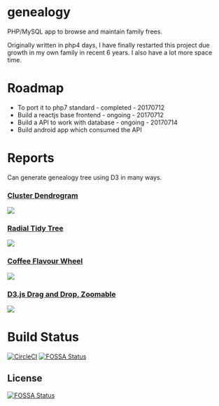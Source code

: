 # genealogy
PHP/MySQL app to browse and maintain family frees.

Originally written in php4 days, I have finally restarted this project due growth in my own family in recent 6 years.
I also have a lot more space time.

# Roadmap

* To port it to php7 standard - completed - 20170712
* Build a reactjs base frontend - ongoing - 20170712
* Build a API to work with database - ongoing - 20170714
* Build android app which consumed the API

# Reports

Can generate genealogy tree using D3 in many ways.

### [Cluster Dendrogram](http://crm.zoho.com/crm/ShowTab.do?module=Contacts)

![](https://c1.staticflickr.com/5/4234/35041174134_724a7ba0e3_o_d.png)

### [Radial Tidy Tree](https://bl.ocks.org/mbostock/4063550)

![](https://c1.staticflickr.com/5/4261/35041174554_e28b306602_o_d.png)

### [Coffee Flavour Wheel](https://www.jasondavies.com/coffee-wheel/)

![](https://c1.staticflickr.com/5/4239/35071238333_89ddbdcf4e_o_d.png)

### [D3.js Drag and Drop, Zoomable](http://bl.ocks.org/robschmuecker/7880033)

![](https://c1.staticflickr.com/5/4292/35186932073_709f92bf68_o_d.png)

# Build Status

[![CircleCI](https://circleci.com/gh/thevikas/genealogy/tree/master.svg?style=shield)](https://circleci.com/gh/thevikas/genealogy/tree/master)
[![FOSSA Status](https://app.fossa.io/api/projects/git%2Bgithub.com%2Fthevikas%2Fgenealogy.svg?type=shield)](https://app.fossa.io/projects/git%2Bgithub.com%2Fthevikas%2Fgenealogy?ref=badge_shield)


## License
[![FOSSA Status](https://app.fossa.io/api/projects/git%2Bgithub.com%2Fthevikas%2Fgenealogy.svg?type=large)](https://app.fossa.io/projects/git%2Bgithub.com%2Fthevikas%2Fgenealogy?ref=badge_large)